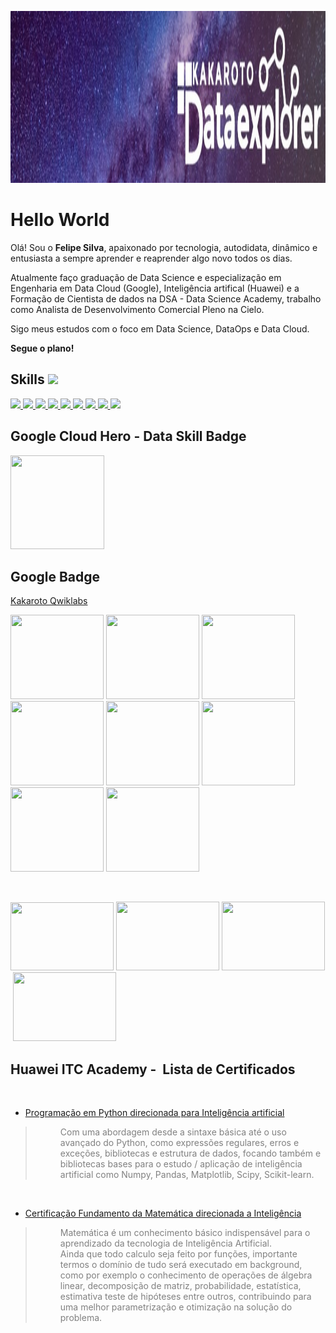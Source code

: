 <p><img src="https://github.com/Kaakaroto/Kaakaroto/blob/main/16a38247039466.jpeg?raw=true" alt="" width="1100" height="275" /></p>
<h1>Hello World</h1>
<p>Ol&aacute;! Sou o <strong>Felipe Silva</strong>, apaixonado por tecnologia, autodidata, din&acirc;mico e entusiasta a sempre aprender e reaprender algo novo todos os dias.</p>
<p>Atualmente fa&ccedil;o gradua&ccedil;&atilde;o de Data Science e especializa&ccedil;&atilde;o em Engenharia em Data Cloud (Google), Intelig&ecirc;ncia artifical (Huawei) e a Forma&ccedil;&atilde;o de Cientista de dados na DSA - Data Science Academy, trabalho como Analista de Desenvolvimento Comercial Pleno na Cielo.</p>
<p>Sigo meus estudos com o foco em Data Science, DataOps e Data Cloud.</p>
<p><strong>Segue o plano!</strong></p>
<h2>Skills <img src="https://media2.giphy.com/media/QssGEmpkyEOhBCb7e1/giphy.gif?cid=ecf05e47a0n3gi1bfqntqmob8g9aid1oyj2wr3ds3mg700bl&amp;rid=giphy.gif" width="32px" /></h2>
<p><a href="https://github.com/Kaakaroto?tab=repositories&amp;q=&amp;type=&amp;language=python&amp;sort="> <img src="https://raw.githubusercontent.com/rahulbanerjee26/githubAboutMeGenerator/main/icons/python.svg" width="32px" /> </a> <a href="https://github.com/Kaakaroto?tab=repositories&amp;q=&amp;type=&amp;language=pytorch&amp;sort="> <img src="https://raw.githubusercontent.com/rahulbanerjee26/githubAboutMeGenerator/main/icons/pytorch.svg" width="32px" /> </a> <a href="https://github.com/Kaakaroto?tab=repositories&amp;q=&amp;type=&amp;language=android&amp;sort="> <img src="https://raw.githubusercontent.com/rahulbanerjee26/githubAboutMeGenerator/main/icons/android.svg" width="32px" /> </a> <a href="https://github.com/Kaakaroto?tab=repositories&amp;q=&amp;type=&amp;language=azure&amp;sort="> <img src="https://raw.githubusercontent.com/rahulbanerjee26/githubAboutMeGenerator/main/icons/azure.svg" width="32px" /> </a> <a href="https://github.com/Kaakaroto?tab=repositories&amp;q=&amp;type=&amp;language=bootstrap&amp;sort="> <img src="https://raw.githubusercontent.com/rahulbanerjee26/githubAboutMeGenerator/main/icons/bootstrap.svg" width="32px" /> </a> <a href="https://github.com/Kaakaroto?tab=repositories&amp;q=&amp;type=&amp;language=discord&amp;sort="> <img src="https://raw.githubusercontent.com/rahulbanerjee26/githubAboutMeGenerator/main/icons/discord.svg" width="32px" /> </a> <a href="https://github.com/Kaakaroto?tab=repositories&amp;q=&amp;type=&amp;language=blogger&amp;sort="> <img src="https://raw.githubusercontent.com/rahulbanerjee26/githubAboutMeGenerator/main/icons/blogger.svg" width="32px" /> </a> <a href="https://github.com/Kaakaroto?tab=repositories&amp;q=&amp;type=&amp;language=google&amp;sort="> <img src="https://raw.githubusercontent.com/rahulbanerjee26/githubAboutMeGenerator/main/icons/google.svg" width="32px" /> </a> <a href="https://github.com/Kaakaroto?tab=repositories&amp;q=&amp;type=&amp;language=linux&amp;sort="> <img src="https://raw.githubusercontent.com/rahulbanerjee26/githubAboutMeGenerator/main/icons/linux.svg" width="32px" /> </a></p>
<h2>Google Cloud Hero - Data Skill Badge</h2>
<p><img src="https://cdn.qwiklabs.com/iqoqbXh1llVpQNK6r%2BKhLiSI1UnRIcdnWFT4waHKXk0%3D" alt="" width="150" height="150" /></p>
<h2>Google Badge</h2>
<p style="text-align: left;"><a href="https://www.qwiklabs.com/public_profiles/b90e6d95-ef58-45a6-bfeb-9f6b5af5448a">Kakaroto Qwiklabs</a></p>
<p><img src="https://cdn.qwiklabs.com/BdHhsSqcZEcrgbIUrIOEbArWk44zGxF%2BBPPn17RsHss%3D" alt="" width="149" height="135" /> <img src="https://cdn.qwiklabs.com/eDNTrtKj%2BqMfiuhqn6nA8quJGgcjTNHN%2F%2BTmpqIn0Sc%3D" width="149" height="135" /> <img src="https://cdn.qwiklabs.com/znPFC7VEHnvvrQzRpryh2sUTnfeIluXXbbyrj9oFSD0%3D" alt="" width="149" height="135" /> <img src="https://cdn.qwiklabs.com/%2Ba%2BLfd1vxwXnr5ZOOv6ikKOE0QDqy62aV21r0l4b4ks%3D" alt="" width="149" height="135" /> <img src="https://cdn.qwiklabs.com/d8GQx%2FM2wXW44CgxdyBWoc3dGdNpgLQMN1bFvePgZPA%3D" alt="" width="149" height="135" /> <img src="https://cdn.qwiklabs.com/KKo25c6cDv5W1cfAH%2BA3bUTAb3yWJwePovj3iDvmI8Q%3D" alt="" width="149" height="135" /> <img src="https://cdn.qwiklabs.com/Cbalaga6hDfK24%2FP3qKUmSNiXOY1aHbsnj2nRETk4Cg%3D" alt="" width="149" height="135" />&nbsp;<img src="https://cdn.qwiklabs.com/bWAeRBJNl9ENT%2B%2F%2FYwynddPswnVP9o2EtsDpMw4rVHc%3D" alt="" width="149" height="135" /></p>
<p>&nbsp;</p>
<p><img src="https://cdn.qwiklabs.com/UZLH%2F8n0ULT4OYJPQtS7VD3jfhrtOneTgbB6P5BNrUM%3D" alt="" width="165" height="109" />&nbsp;<img src="https://cdn.qwiklabs.com/nfpOK9orYE%2BYPBPDaK0OaqsYrl%2Bd8P65%2BuHEM30w6Lc%3D" alt="" width="165" height="110" /> <img src="https://cdn.qwiklabs.com/Iq6U5qCbrNP0GYjuu3ekilm6w80lPQby%2Be3g4FTAvYw%3D" alt="" width="165" height="110" />&nbsp;<img src="https://cdn.qwiklabs.com/07kUwYDVqqrkI1U8YT6HnUqEu2BPap32XKmsObf%2Fr%2FE%3D" alt="" width="165" height="110" /></p>
<h2>Huawei ITC Academy -&nbsp; Lista de Certificados</h2>
<p>&nbsp;</p>
<ul>
<li><a href="https://ilearningx.huawei.com/portal/certificates/341c03e13906457398bed202e15e140e">Programa&ccedil;&atilde;o em Python direcionada para Intelig&ecirc;ncia artificial</a></li>
</ul>
<blockquote>
<p style="padding-left: 40px;"><span style="color: #808080;">Com uma abordagem desde a sintaxe b&aacute;sica at&eacute; o uso avan&ccedil;ado do Python, como express&otilde;es regulares, erros e exce&ccedil;&otilde;es, bibliotecas e estrutura de dados, focando tamb&eacute;m e bibliotecas bases para o estudo / aplica&ccedil;&atilde;o de intelig&ecirc;ncia artificial como Numpy, Pandas, Matplotlib, Scipy, Scikit-learn.</span></p>
</blockquote>
<p>&nbsp;</p>
<ul>
<li><a href="https://ilearningx.huawei.com/portal/certificates/ae3e069908754321b53f8b0b9b4f4a5b">Certifica&ccedil;&atilde;o Fundamento da Matem&aacute;tica direcionada a Intelig&ecirc;ncia</a></li>
</ul>
<blockquote>
<p style="padding-left: 40px;"><span style="color: #808080;">Matem&aacute;tica &eacute; um conhecimento b&aacute;sico indispens&aacute;vel para o aprendizado da tecnologia de Intelig&ecirc;ncia Artificial.</span><br /><span style="color: #808080;">Ainda que todo calculo seja feito por fun&ccedil;&otilde;es, importante termos o dom&iacute;nio de tudo ser&aacute; executado em background, como por exemplo o conhecimento de opera&ccedil;&otilde;es de &aacute;lgebra linear, decomposi&ccedil;&atilde;o de matriz, probabilidade, estat&iacute;stica, estimativa teste de hip&oacute;teses entre outros, contribuindo para uma melhor parametriza&ccedil;&atilde;o e otimiza&ccedil;&atilde;o na solu&ccedil;&atilde;o do problema.</span></p>
</blockquote>
